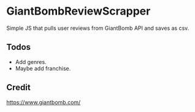 # GiantBombReviewScrapper
 
Simple JS that pulls user reviews from GiantBomb API and saves as csv.

## Todos
 - Add genres.
 - Maybe add franchise.
 
## Credit
https://www.giantbomb.com/
